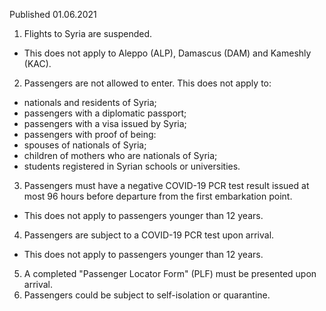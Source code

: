 Published 01.06.2021
1. Flights to Syria are suspended.
- This does not apply to Aleppo (ALP), Damascus (DAM) and Kameshly (KAC).
2. Passengers are not allowed to enter.
This does not apply to:
- nationals and residents of Syria;
- passengers with a diplomatic passport;
- passengers with a visa issued by Syria;
- passengers with proof of being:
- spouses of nationals of Syria;
- children of mothers who are nationals of Syria;
- students registered in Syrian schools or universities.
3. Passengers must have a negative COVID-19 PCR test result issued at most 96 hours before departure from the first embarkation point.
- This does not apply to passengers younger than 12 years.
4. Passengers are subject to a COVID-19 PCR test upon arrival.
- This does not apply to passengers younger than 12 years.
5. A completed "Passenger Locator Form" (PLF) must be presented upon arrival.
6. Passengers could be subject to self-isolation or quarantine.
<p>